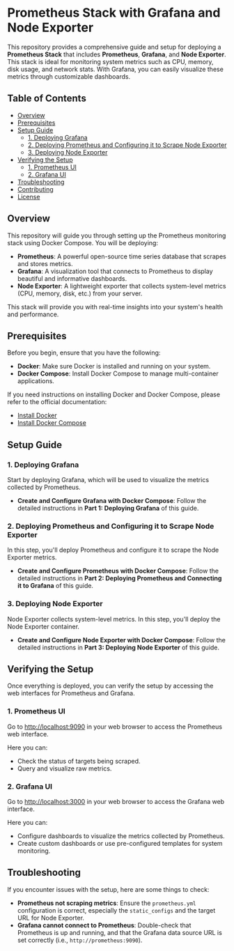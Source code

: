 # Prometheus Stack with Grafana and Node Exporter

This repository provides a comprehensive guide and setup for deploying a **Prometheus Stack** that includes **Prometheus**, **Grafana**, and **Node Exporter**. This stack is ideal for monitoring system metrics such as CPU, memory, disk usage, and network stats. With Grafana, you can easily visualize these metrics through customizable dashboards.

## Table of Contents

- [Overview](#overview)
- [Prerequisites](#prerequisites)
- [Setup Guide](#setup-guide)
  - [1. Deploying Grafana](#1-deploying-grafana)
  - [2. Deploying Prometheus and Configuring it to Scrape Node Exporter](#2-deploying-prometheus-and-configuring-it-to-scrape-node-exporter)
  - [3. Deploying Node Exporter](#3-deploying-node-exporter)
- [Verifying the Setup](#verifying-the-setup)
  - [1. Prometheus UI](#1-prometheus-ui)
  - [2. Grafana UI](#2-grafana-ui)
- [Troubleshooting](#troubleshooting)
- [Contributing](#contributing)
- [License](#license)

## Overview

This repository will guide you through setting up the Prometheus monitoring stack using Docker Compose. You will be deploying:

- **Prometheus**: A powerful open-source time series database that scrapes and stores metrics.
- **Grafana**: A visualization tool that connects to Prometheus to display beautiful and informative dashboards.
- **Node Exporter**: A lightweight exporter that collects system-level metrics (CPU, memory, disk, etc.) from your server.

This stack will provide you with real-time insights into your system's health and performance.

## Prerequisites

Before you begin, ensure that you have the following:

- **Docker**: Make sure Docker is installed and running on your system.
- **Docker Compose**: Install Docker Compose to manage multi-container applications.

If you need instructions on installing Docker and Docker Compose, please refer to the official documentation:
- [Install Docker](https://docs.docker.com/get-docker/)
- [Install Docker Compose](https://docs.docker.com/compose/install/)

## Setup Guide

### 1. Deploying Grafana

Start by deploying Grafana, which will be used to visualize the metrics collected by Prometheus.

- **Create and Configure Grafana with Docker Compose**:
  Follow the detailed instructions in **Part 1: Deploying Grafana** of this guide.

### 2. Deploying Prometheus and Configuring it to Scrape Node Exporter

In this step, you'll deploy Prometheus and configure it to scrape the Node Exporter metrics.

- **Create and Configure Prometheus with Docker Compose**:
  Follow the detailed instructions in **Part 2: Deploying Prometheus and Connecting it to Grafana** of this guide.

### 3. Deploying Node Exporter

Node Exporter collects system-level metrics. In this step, you'll deploy the Node Exporter container.

- **Create and Configure Node Exporter with Docker Compose**:
  Follow the detailed instructions in **Part 3: Deploying Node Exporter** of this guide.

## Verifying the Setup

Once everything is deployed, you can verify the setup by accessing the web interfaces for Prometheus and Grafana.

### 1. Prometheus UI

Go to [http://localhost:9090](http://localhost:9090) in your web browser to access the Prometheus web interface.

Here you can:
- Check the status of targets being scraped.
- Query and visualize raw metrics.

### 2. Grafana UI

Go to [http://localhost:3000](http://localhost:3000) in your web browser to access the Grafana web interface.

Here you can:
- Configure dashboards to visualize the metrics collected by Prometheus.
- Create custom dashboards or use pre-configured templates for system monitoring.

## Troubleshooting

If you encounter issues with the setup, here are some things to check:
- **Prometheus not scraping metrics**: Ensure the `prometheus.yml` configuration is correct, especially the `static_configs` and the target URL for Node Exporter.
- **Grafana cannot connect to Prometheus**: Double-check that Prometheus is up and running, and that the Grafana data source URL is set correctly (i.e., `http://prometheus:9090`).
